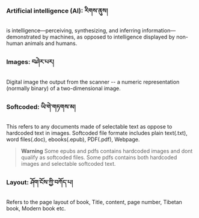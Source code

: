 ### Artificial intelligence (AI): རིགས་ནུས།
is intelligence—perceiving, synthesizing, and inferring information—demonstrated by machines, as opposed to intelligence displayed by non-human animals and humans.

### Images: བཤེར་པར།
Digital image the output from the scanner -- a numeric representation (normally binary) of a two-dimensional image.
### Softcoded: ཡི་གེ་གཏགས་མ།
This refers to any documents made of selectable text as oppose to hardcoded text in images. Softcoded file formate includes plain text(.txt), word files(.doc), ebooks(.epub), PDF(.pdf), Webpage.
> **Warning**
> Some epubs and pdfs contains hardcoded images and dont qualify as softcoded files. Some pdfs contains both hardcoded images and selectable softcoded text.

### Layout: ཤོག་ངོས་ཀྱི་བཀོད་པ།
Refers to the page layout of book, Title, content, page number, Tibetan book, Modern book etc.